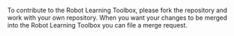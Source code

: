 To contribute to the Robot Learning Toolbox, please fork the repository and work
with your own repository. When you want your changes to be merged into the 
Robot Learning Toolbox you can file a merge request.